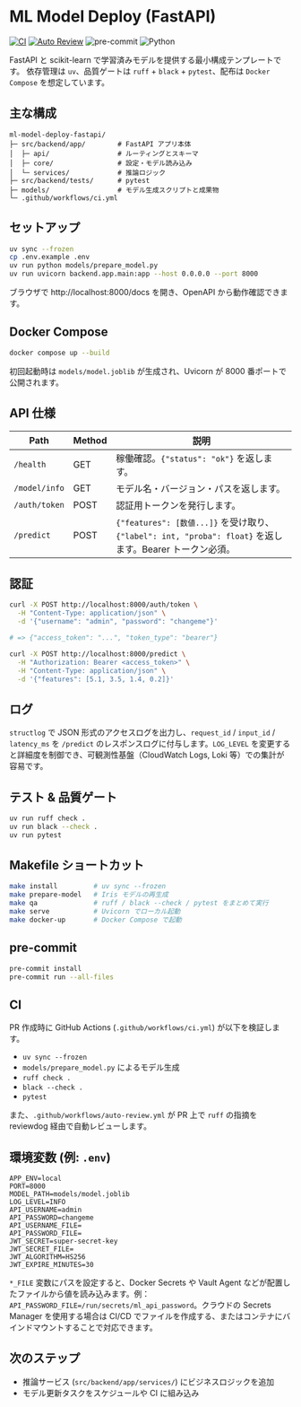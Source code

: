 # ML Model Deploy (FastAPI)

[![CI](https://github.com/Kumet/ml-model-deploy-fastapi/actions/workflows/ci.yml/badge.svg)](https://github.com/Kumet/ml-model-deploy-fastapi/actions/workflows/ci.yml)
[![Auto Review](https://github.com/Kumet/ml-model-deploy-fastapi/actions/workflows/auto-review.yml/badge.svg)](https://github.com/Kumet/ml-model-deploy-fastapi/actions/workflows/auto-review.yml)
![pre-commit](https://img.shields.io/badge/pre--commit-enabled-brightgreen?logo=pre-commit&logoColor=white)
![Python](https://img.shields.io/badge/Python-3.12%2B-3776AB?logo=python&logoColor=white)

FastAPI と scikit-learn で学習済みモデルを提供する最小構成テンプレートです。
依存管理は `uv`、品質ゲートは `ruff` + `black` + `pytest`、配布は `Docker Compose` を想定しています。

## 主な構成
```
ml-model-deploy-fastapi/
├─ src/backend/app/        # FastAPI アプリ本体
│  ├─ api/                 # ルーティングとスキーマ
│  ├─ core/                # 設定・モデル読み込み
│  └─ services/            # 推論ロジック
├─ src/backend/tests/      # pytest
├─ models/                 # モデル生成スクリプトと成果物
└─ .github/workflows/ci.yml
```

## セットアップ
```bash
uv sync --frozen
cp .env.example .env
uv run python models/prepare_model.py
uv run uvicorn backend.app.main:app --host 0.0.0.0 --port 8000
```
ブラウザで http://localhost:8000/docs を開き、OpenAPI から動作確認できます。

## Docker Compose
```bash
docker compose up --build
```
初回起動時は `models/model.joblib` が生成され、Uvicorn が 8000 番ポートで公開されます。

## API 仕様
| Path | Method | 説明 |
|------|--------|------|
| `/health` | GET | 稼働確認。`{"status": "ok"}` を返します。 |
| `/model/info` | GET | モデル名・バージョン・パスを返します。 |
| `/auth/token` | POST | 認証用トークンを発行します。 |
| `/predict` | POST | `{"features": [数値...]}` を受け取り、`{"label": int, "proba": float}` を返します。Bearer トークン必須。 |

## 認証
```bash
curl -X POST http://localhost:8000/auth/token \
  -H "Content-Type: application/json" \
  -d '{"username": "admin", "password": "changeme"}'

# => {"access_token": "...", "token_type": "bearer"}

curl -X POST http://localhost:8000/predict \
  -H "Authorization: Bearer <access_token>" \
  -H "Content-Type: application/json" \
  -d '{"features": [5.1, 3.5, 1.4, 0.2]}'
```

## ログ
`structlog` で JSON 形式のアクセスログを出力し、`request_id` / `input_id` / `latency_ms` を `/predict` のレスポンスログに付与します。`LOG_LEVEL` を変更すると詳細度を制御でき、可観測性基盤（CloudWatch Logs, Loki 等）での集計が容易です。

## テスト & 品質ゲート
```bash
uv run ruff check .
uv run black --check .
uv run pytest
```

## Makefile ショートカット
```bash
make install         # uv sync --frozen
make prepare-model   # Iris モデルの再生成
make qa              # ruff / black --check / pytest をまとめて実行
make serve           # Uvicorn でローカル起動
make docker-up       # Docker Compose で起動
```

## pre-commit
```bash
pre-commit install
pre-commit run --all-files
```

## CI
PR 作成時に GitHub Actions (`.github/workflows/ci.yml`) が以下を検証します。
- `uv sync --frozen`
- `models/prepare_model.py` によるモデル生成
- `ruff check .`
- `black --check .`
- `pytest`

また、`.github/workflows/auto-review.yml` が PR 上で `ruff` の指摘を reviewdog 経由で自動レビューします。

## 環境変数 (例: `.env`)
```
APP_ENV=local
PORT=8000
MODEL_PATH=models/model.joblib
LOG_LEVEL=INFO
API_USERNAME=admin
API_PASSWORD=changeme
API_USERNAME_FILE=
API_PASSWORD_FILE=
JWT_SECRET=super-secret-key
JWT_SECRET_FILE=
JWT_ALGORITHM=HS256
JWT_EXPIRE_MINUTES=30
```

`*_FILE` 変数にパスを設定すると、Docker Secrets や Vault Agent などが配置したファイルから値を読み込みます。例：`API_PASSWORD_FILE=/run/secrets/ml_api_password`。クラウドの Secrets Manager を使用する場合は CI/CD でファイルを作成する、またはコンテナにバインドマウントすることで対応できます。


## 次のステップ
- 推論サービス (`src/backend/app/services/`) にビジネスロジックを追加
- モデル更新タスクをスケジュールや CI に組み込み
